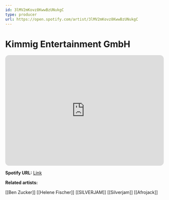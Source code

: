 ```yaml
---
id: 3lMV2mKovz8KwwBzUNukgC
type: producer
url: https://open.spotify.com/artist/3lMV2mKovz8KwwBzUNukgC
---
```

# Kimmig Entertainment GmbH

<iframe style="border-radius:12px" src="https://open.spotify.com/embed/artist/3lMV2mKovz8KwwBzUNukgC" width="100%" height="352" frameBorder="0" allowfullscreen="" allow="autoplay; clipboard-write; encrypted-media; fullscreen; picture-in-picture" loading="lazy"></iframe>

**Spotify URL:** [Link](https://open.spotify.com/artist/3lMV2mKovz8KwwBzUNukgC)

**Related artists:**

[[Ben Zucker]]
[[Helene Fischer]]
[[SILVERJAM]]
[[Silverjam]]
[[Afrojack]]
